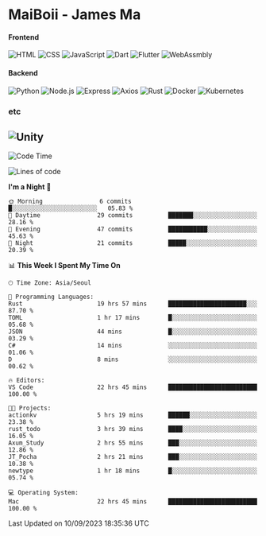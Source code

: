 # MaiBoii - James Ma

#### Frontend
![HTML](https://img.shields.io/badge/-HTML-E34F26?style=flat-square&logo=html5&logoColor=white)
![CSS](https://img.shields.io/badge/-CSS-1572B6?style=flat-square&logo=css3)
![JavaScript](https://img.shields.io/badge/-JavaScript-F7DF1E?style=flat-square&logo=javascript&logoColor=black)
![Dart](https://img.shields.io/badge/-Dart-0175C2?style=flat-square&logo=dart)
![Flutter](https://img.shields.io/badge/-Flutter-02569B?style=flat-square&logo=flutter)
![WebAssmbly](https://img.shields.io/badge/-WebAssembly-654FF0?style=flat-square&logo=webassembly&logoColor=white)


#### Backend
![Python](https://img.shields.io/badge/-Python-3776AB?style=flat-square&logo=python&logoColor=white)
![Node.js](https://img.shields.io/badge/-Node.js-339933?style=flat-square&logo=node.js&logoColor=white)
![Express](https://img.shields.io/badge/-Express-339933?style=flat-square&logo=express&logoColor=white)
![Axios](https://img.shields.io/badge/-Axios-5A29E4?style=flat-square&logo=axios&logoColor=white)
![Rust](https://img.shields.io/badge/-Rust-000000?style=flat-square&logo=rust&logoColor=white)
![Docker](https://img.shields.io/badge/-Docker-2496ED?style=flat-square&logo=docker&logoColor=white)
![Kubernetes](https://img.shields.io/badge/-Kubernetes-326CE5?style=flat-square&logo=kubernetes&logoColor=white)


### etc
![Unity](https://img.shields.io/badge/-Unity-FFFFFF?style=flat-square&logo=unity&logoColor=black)
---
<!--START_SECTION:waka-->
![Code Time](http://img.shields.io/badge/Code%20Time-619%20hrs%205%20mins-blue)

![Lines of code](https://img.shields.io/badge/From%20Hello%20World%20I%27ve%20Written-46.3%20thousand%20lines%20of%20code-blue)

**I'm a Night 🦉** 

```text
🌞 Morning                6 commits           █░░░░░░░░░░░░░░░░░░░░░░░░   05.83 % 
🌆 Daytime                29 commits          ███████░░░░░░░░░░░░░░░░░░   28.16 % 
🌃 Evening                47 commits          ███████████░░░░░░░░░░░░░░   45.63 % 
🌙 Night                  21 commits          █████░░░░░░░░░░░░░░░░░░░░   20.39 % 
```


📊 **This Week I Spent My Time On** 

```text
🕑︎ Time Zone: Asia/Seoul

💬 Programming Languages: 
Rust                     19 hrs 57 mins      ██████████████████████░░░   87.70 % 
TOML                     1 hr 17 mins        █░░░░░░░░░░░░░░░░░░░░░░░░   05.68 % 
JSON                     44 mins             █░░░░░░░░░░░░░░░░░░░░░░░░   03.29 % 
C#                       14 mins             ░░░░░░░░░░░░░░░░░░░░░░░░░   01.06 % 
D                        8 mins              ░░░░░░░░░░░░░░░░░░░░░░░░░   00.62 % 

🔥 Editors: 
VS Code                  22 hrs 45 mins      █████████████████████████   100.00 % 

🐱‍💻 Projects: 
actionkv                 5 hrs 19 mins       ██████░░░░░░░░░░░░░░░░░░░   23.38 % 
rust_todo                3 hrs 39 mins       ████░░░░░░░░░░░░░░░░░░░░░   16.05 % 
Axum_Study               2 hrs 55 mins       ███░░░░░░░░░░░░░░░░░░░░░░   12.86 % 
JT_Pocha                 2 hrs 21 mins       ███░░░░░░░░░░░░░░░░░░░░░░   10.38 % 
newtype                  1 hr 18 mins        █░░░░░░░░░░░░░░░░░░░░░░░░   05.74 % 

💻 Operating System: 
Mac                      22 hrs 45 mins      █████████████████████████   100.00 % 
```


 Last Updated on 10/09/2023 18:35:36 UTC
<!--END_SECTION:waka-->

